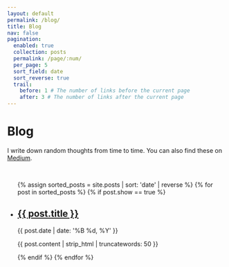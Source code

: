 ```yaml
---
layout: default
permalink: /blog/
title: Blog
nav: false
pagination:
  enabled: true
  collection: posts
  permalink: /page/:num/
  per_page: 5
  sort_field: date
  sort_reverse: true
  trail:
    before: 1 # The number of links before the current page
    after: 3 # The number of links after the current page
---
```


<div class="talks">
    <div class="header-bar">
        <h1>Blog</h1>
        <p>I write down random thoughts from time to time. You can also find these on <a href="https://medium.com/@ytbenchekroun">Medium</a>.</p>
    </div>
</div>

<br />

<div class="post">
  <ul class="post-list">
    {% assign sorted_posts = site.posts | sort: 'date' | reverse %}
    {% for post in sorted_posts %}
      {% if post.show == true %}
        <li>
          <div class="blog-display">
            <div class="blog-display">
              <h2><a href="{{ post.url | relative_url }}">{{ post.title }}</a></h2>
              <p>{{ post.date | date: '%B %d, %Y' }}</p>
              <p>{{ post.content | strip_html | truncatewords: 50 }}</p>
            </div>
          </div>
        </li>
      {% endif %}
    {% endfor %}
  </ul>

</div>
 

